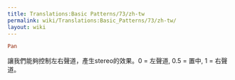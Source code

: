 ```yaml
---
title: Translations:Basic Patterns/73/zh-tw
permalink: wiki/Translations:Basic_Patterns/73/zh-tw/
layout: wiki
---
```


``` Haskell
Pan
```

讓我們能夠控制左右聲道，產生stereo的效果。0 = 左聲道, 0.5 = 置中, 1 =
右聲道。
